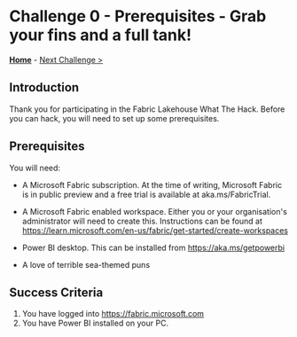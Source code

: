 # Challenge 0 - Prerequisites - Grab your fins and a full tank!

**[Home](../README.md)** - [Next Challenge >](./Challenge-01.md)

## Introduction

Thank you for participating in the Fabric Lakehouse What The Hack. Before you can hack, you will need to set up some prerequisites.

## Prerequisites

You will need:

- A Microsoft Fabric subscription. At the time of writing, Microsoft Fabric is in public preview and a free trial is available at aka.ms/FabricTrial.

- A Microsoft Fabric enabled workspace. Either you or your organisation's administrator will need to create this. Instructions can be found at https://learn.microsoft.com/en-us/fabric/get-started/create-workspaces

- Power BI desktop. This can be installed from https://aka.ms/getpowerbi

- A love of terrible sea-themed puns

## Success Criteria

1. You have logged into https://fabric.microsoft.com
1. You have Power BI installed on your PC.
